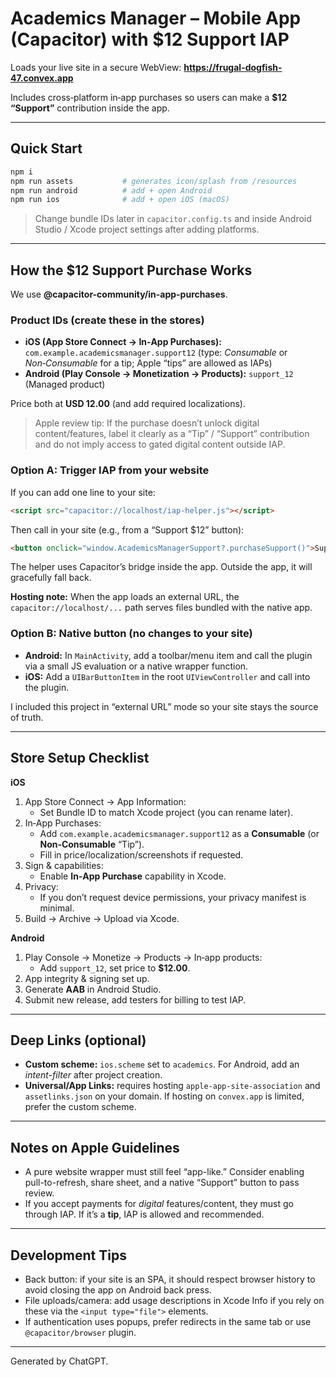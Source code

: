 # Academics Manager – Mobile App (Capacitor) with $12 Support IAP

Loads your live site in a secure WebView:
**https://frugal-dogfish-47.convex.app**

Includes cross‑platform in‑app purchases so users can make a **$12 “Support”** contribution inside the app.

---

## Quick Start

```bash
npm i
npm run assets           # generates icon/splash from /resources
npm run android          # add + open Android
npm run ios              # add + open iOS (macOS)
```

> Change bundle IDs later in `capacitor.config.ts` and inside Android Studio / Xcode project settings after adding platforms.

---

## How the $12 Support Purchase Works

We use **@capacitor-community/in-app-purchases**.

### Product IDs (create these in the stores)
- **iOS (App Store Connect → In‑App Purchases):** `com.example.academicsmanager.support12` (type: *Consumable* or *Non‑Consumable* for a tip; Apple “tips” are allowed as IAPs)
- **Android (Play Console → Monetization → Products):** `support_12` (Managed product)

Price both at **USD 12.00** (and add required localizations).

> Apple review tip: If the purchase doesn’t unlock digital content/features, label it clearly as a “Tip” / “Support” contribution and do not imply access to gated digital content outside IAP.

### Option A: Trigger IAP from your website
If you can add one line to your site:
```html
<script src="capacitor://localhost/iap-helper.js"></script>
```
Then call in your site (e.g., from a “Support $12” button):
```html
<button onclick="window.AcademicsManagerSupport?.purchaseSupport()">Support $12</button>
```
The helper uses Capacitor’s bridge inside the app. Outside the app, it will gracefully fall back.

**Hosting note:** When the app loads an external URL, the `capacitor://localhost/...` path serves files bundled with the native app.

### Option B: Native button (no changes to your site)
- **Android:** In `MainActivity`, add a toolbar/menu item and call the plugin via a small JS evaluation or a native wrapper function.
- **iOS:** Add a `UIBarButtonItem` in the root `UIViewController` and call into the plugin.

I included this project in “external URL” mode so your site stays the source of truth.

---

## Store Setup Checklist

**iOS**
1. App Store Connect → App Information:
   - Set Bundle ID to match Xcode project (you can rename later).
2. In‑App Purchases:
   - Add `com.example.academicsmanager.support12` as a **Consumable** (or **Non‑Consumable** “Tip”).
   - Fill in price/localization/screenshots if requested.
3. Sign & capabilities:
   - Enable **In‑App Purchase** capability in Xcode.
4. Privacy:
   - If you don’t request device permissions, your privacy manifest is minimal.
5. Build → Archive → Upload via Xcode.

**Android**
1. Play Console → Monetize → Products → In‑app products:
   - Add `support_12`, set price to **$12.00**.
2. App integrity & signing set up.
3. Generate **AAB** in Android Studio.
4. Submit new release, add testers for billing to test IAP.

---

## Deep Links (optional)

- **Custom scheme:** `ios.scheme` set to `academics`. For Android, add an *intent-filter* after project creation.
- **Universal/App Links:** requires hosting `apple-app-site-association` and `assetlinks.json` on your domain. If hosting on `convex.app` is limited, prefer the custom scheme.

---

## Notes on Apple Guidelines

- A pure website wrapper must still feel “app-like.” Consider enabling pull-to-refresh, share sheet, and a native “Support” button to pass review.
- If you accept payments for *digital* features/content, they must go through IAP. If it’s a **tip**, IAP is allowed and recommended.

---

## Development Tips

- Back button: if your site is an SPA, it should respect browser history to avoid closing the app on Android back press.
- File uploads/camera: add usage descriptions in Xcode Info if you rely on these via the `<input type="file">` elements.
- If authentication uses popups, prefer redirects in the same tab or use `@capacitor/browser` plugin.

---

Generated by ChatGPT.